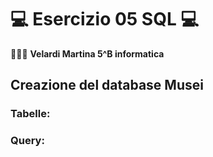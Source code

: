 # 💻 Esercizio 05 SQL 💻

👩🏻‍💻 __Velardi Martina 5^B informatica__

## Creazione del database Musei
### Tabelle:

### Query:
